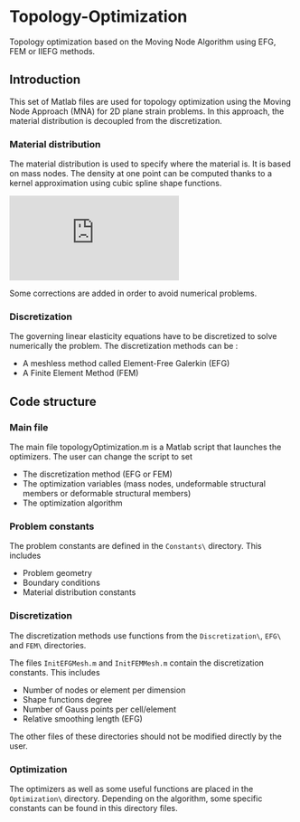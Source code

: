 # Topology-Optimization
Topology optimization based on the Moving Node Algorithm using EFG, FEM or IIEFG methods.

## Introduction
This set of Matlab files are used for topology optimization using the Moving Node Approach (MNA) for 2D plane strain problems. In this approach, the material distribution is decoupled from the discretization.

### Material distribution
The material distribution is used to specify where the material is. It is based on mass nodes. The density at one point can be computed thanks to a kernel approximation using cubic spline shape functions.

![](http://latex.codecogs.com/gif.latex?%24%24%5Crho%28%5Cmathbf%7Bx%7D%29%20%3D%20%5Csum_%7BI%3D1%7D%5E%7Bn%7D%20%5Cphi%5EI%28%5Cmathbf%7Bx%7D%29m%5EI%24%24)

Some corrections are added in order to avoid numerical problems.

### Discretization
The governing linear elasticity equations have to be discretized to solve numerically the problem. The discretization methods can be :
* A meshless method called Element-Free Galerkin (EFG)
* A Finite Element Method (FEM)


## Code structure

### Main file
The main file topologyOptimization.m is a Matlab script that launches the optimizers. The user can change the script to set
* The discretization method (EFG or FEM)
* The optimization variables (mass nodes, undeformable structural members or deformable structural members)
* The optimization algorithm

### Problem constants
The problem constants are defined in the `Constants\` directory. This includes
* Problem geometry
* Boundary conditions
* Material distribution constants
 
### Discretization
The discretization methods use functions from the `Discretization\`, `EFG\` and `FEM\` directories.

The files `InitEFGMesh.m` and `InitFEMMesh.m` contain the discretization constants. This includes
* Number of nodes or element per dimension
* Shape functions degree
* Number of Gauss points per cell/element
* Relative smoothing length (EFG)

The other files of these directories should not be modified directly by the user.

### Optimization
The optimizers as well as some useful functions are placed in the `Optimization\` directory. Depending on the algorithm, some specific constants can be found in this directory files.

